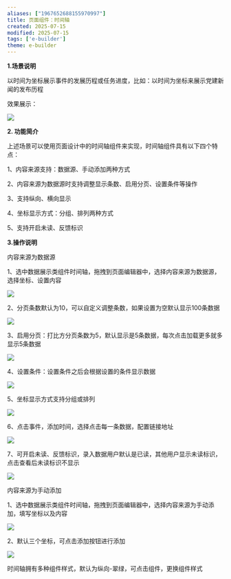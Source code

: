 ```yaml
---
aliases: ["1967652688155970997"]
title: 页面组件：时间轴
created: 2025-07-15
modified: 2025-07-15
tags: ['e-builder']
theme: e-builder
---
```


**1.场景说明**

以时间为坐标展示事件的发展历程或任务进度，比如：以时间为坐标来展示党建新闻的发布历程

效果展示：

![](https://myhelpdoc.oss-cn-heyuan.aliyuncs.com/mdimages/eb9bf984c5211005ba01561403dfc3af.jpg)

**2. 功能简介**

上述场景可以使用页面设计中的时间轴组件来实现，时间轴组件具有以下四个特点：

1、内容来源支持：数据源、手动添加两种方式

2、内容来源为数据源时支持调整显示条数、启用分页、设置条件等操作

3、支持纵向、横向显示

4、坐标显示方式：分组、排列两种方式

5、支持开启未读、反馈标识

**3.操作说明**

内容来源为数据源

1、选中数据展示类组件时间轴，拖拽到页面编辑器中，选择内容来源为数据源，选择坐标、设置内容

**![](https://myhelpdoc.oss-cn-heyuan.aliyuncs.com/mdimages/872a666f5a53c0958159208171fa3a43.jpg)**

2、分页条数默认为10，可以自定义调整条数，如果设置为空默认显示100条数据

![](https://myhelpdoc.oss-cn-heyuan.aliyuncs.com/mdimages/a8cc990346b4f1a0dfabc8e0b9e0c327.jpg)

3、启用分页：打比方分页条数为5，默认显示是5条数据，每次点击加载更多就多显示5条数据

![](https://myhelpdoc.oss-cn-heyuan.aliyuncs.com/mdimages/4970105125e33f86fcbfe3b15cdd2992.jpg)

4、设置条件：设置条件之后会根据设置的条件显示数据

![](https://myhelpdoc.oss-cn-heyuan.aliyuncs.com/mdimages/a3f5abe65bf87ad9afd0d5ccb052900f.jpg)

5、坐标显示方式支持分组或排列

![](https://myhelpdoc.oss-cn-heyuan.aliyuncs.com/mdimages/726f134ac61d3864ee3ed0c71ae25c7f.jpg)

6、点击事件，添加时间，选择点击每一条数据，配置链接地址

![](https://myhelpdoc.oss-cn-heyuan.aliyuncs.com/mdimages/2054f622d3d8c3e662e815360b33143e.jpg)

7、可开启未读、反馈标识，录入数据用户默认是已读，其他用户显示未读标识，点击查看后未读标识不显示

![](https://myhelpdoc.oss-cn-heyuan.aliyuncs.com/mdimages/433c054fa0ba3a3036afe5708303fd22.jpg)

内容来源为手动添加

1、选中数据展示类组件时间轴，拖拽到页面编辑器中，选择内容来源为手动添加，填写坐标以及内容

![](https://myhelpdoc.oss-cn-heyuan.aliyuncs.com/mdimages/fe67beb732fcdf0a3155aeabf3ad4fb0.jpg)

2、默认三个坐标，可点击添加按钮进行添加

![](https://myhelpdoc.oss-cn-heyuan.aliyuncs.com/mdimages/ad5618b10ee6bf656ac9346fcee0ae89.jpg)

时间轴拥有多种组件样式，默认为纵向-翠绿，可点击组件，更换组件样式

